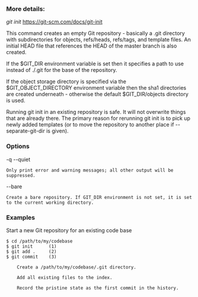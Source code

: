 ### More details: 

_git init_  https://git-scm.com/docs/git-init

This command creates an empty Git repository - basically a .git directory with subdirectories for objects, refs/heads, refs/tags, and template files. An initial HEAD file that references the HEAD of the master branch is also created.  

If the $GIT_DIR environment variable is set then it specifies a path to use instead of ./.git for the base of the repository.

If the object storage directory is specified via the $GIT_OBJECT_DIRECTORY environment variable then the sha1 directories are created underneath - otherwise the default $GIT_DIR/objects directory is used.

Running git init in an existing repository is safe. It will not overwrite things that are already there. The primary reason for rerunning git init is to pick up newly added templates (or to move the repository to another place if --separate-git-dir is given).

### Options  

-q
--quiet

    Only print error and warning messages; all other output will be suppressed.
--bare

    Create a bare repository. If GIT_DIR environment is not set, it is set to the current working directory.

### Examples

Start a new Git repository for an existing code base

    $ cd /path/to/my/codebase
    $ git init      (1)
    $ git add .     (2)
    $ git commit    (3)

        Create a /path/to/my/codebase/.git directory.

        Add all existing files to the index.

        Record the pristine state as the first commit in the history.
